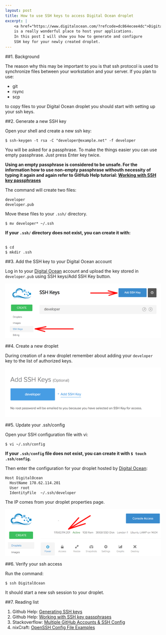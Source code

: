 ```yaml
---
layout: post
title: How to use SSH keys to access Digital Ocean droplet
excerpt: |
    <a href="https://www.digitalocean.com/?refcode=dc864ecee4dc">Digital Ocean</a>
    is a really wonderful place to host your applications.
    In this post I will show you how to generate and configure
    SSH key for your newly created droplet.
---
```


##1. Background

The reason why this may be important to you
is that ssh protocol is used to synchronize files between
your workstation and your server. If you plan to use:

* git
* rsync
* scp

to copy files to your Digital Ocean droplet
you should start with setting up your ssh keys.

##2. Generate a new SSH key

Open your shell and create a new ssh key:

    $ ssh-keygen -t rsa -C "developer@example.net" -f developer

You will be asked for a passphrase. To make the things easier
you can use empty passphrase. Just press Enter key twice.

<div class="alert alert-danger" role="alert">
<strong>
<i class="fa fa-exclamation"></i>
Using an empty passphrase is considered to be unsafe.
For the information how to use non-empty passphrase
withouth necessity of typing it again and again
refer to GitHub Help tutorial:
<a href="https://help.github.com/articles/working-with-ssh-key-passphrases/">Working with SSH key passphrases</a>
</strong>
</div>

The command will create two files:

    developer
    developer.pub

Move these files to your `.ssh/` directory.

    $ mv developer* ~/.ssh

<div class="alert alert-danger" role="alert">
<strong>
<i class="fa fa-exclamation"></i>
If your <code>.ssh/</code> directory does not exist, you can
create it with:
</strong>
<pre><code>
$ cd
$ mkdir .ssh
</code></pre>
</div>

##3. Add the SSH key to your Digital Ocean account

Log in to your  <a href="https://www.digitalocean.com/?refcode=dc864ecee4dc">Digital Ocean</a>
account and upload the key
stored in `developer.pub` using SSH keys/Add SSH Key
button.

<p class="figure">
    <img src="/img/2014-12-15/01.png">
</p>

##4. Create a new droplet

During creation of a new droplet remember
about adding your `developer` key to the
list of authorized keys.

<p class="figure">
    <img src="/img/2014-12-15/02.png">
</p>

##5. Update your .ssh/config

Open your SSH configuration file with vi:

    $ vi ~/.ssh/config

<div class="alert alert-danger" role="alert">
<strong>
<i class="fa fa-exclamation"></i>
If your <code>.ssh/config</code> file does not exist, you can
create it with <code>$ touch .ssh/config</code>.
</strong>
</div>

Then enter the configuration for your droplet
hosted by <a href="https://www.digitalocean.com/?refcode=dc864ecee4dc">Digital Ocean</a>:

    Host DigitalOcean
      HostName 178.62.114.201
      User root
      IdentityFile  ~/.ssh/developer

The IP comes from your droplet properties page.

<p class="figure">
    <img src="/img/2014-12-15/03.png">
</p>

##6. Verify your ssh access

Run the command:

    $ ssh DigitalOcean

It should start a new ssh session to your droplet.

##7. Reading list

1. Github Help: <a href="https://help.github.com/articles/generating-ssh-keys/">Generating SSH keys</a>
2. Github Help: <a href="https://help.github.com/articles/working-with-ssh-key-passphrases/">Working with SSH key passphrases</a>
3. Stackoverflow: <a href="http://stackoverflow.com/questions/3225862/multiple-github-accounts-ssh-config">Multiple GitHub Accounts & SSH Config</a>
4. nixCraft: <a href="http://www.cyberciti.biz/faq/create-ssh-config-file-on-linux-unix/">OpenSSH Config File Examples</a>
